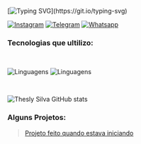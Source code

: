 [![Typing SVG](https://readme-typing-svg.demolab.com/?lines=System.out.print("Ola+Visitante"))](https://git.io/typing-svg)

[![Instagram](https://img.shields.io/badge/Instagram-E4405F?style=for-the-badge&logo=instagram&logoColor=white)](https://instagram.com/thesley.silva?utm_source=qr&igshid=NGExMmI2YTkyZg%3D%3D)
[![Telegram](https://img.shields.io/badge/Telegram-2CA5E0?style=for-the-badge&logo=telegram&logoColor=white)](https://t.me/TheslySilva)
[![Whatsapp](https://img.shields.io/badge/WhatsApp-25D366?style=for-the-badge&logo=whatsapp&logoColor=white)](https://api.whatsapp.com/send?phone=[5589981175952])


### Tecnologias que ultilizo:

<br/>

![Linguagens](https://skillicons.dev/icons?i=js,html,css,cs,git)
![Linguagens](https://skillicons.dev/icons?i=java,express,md,mysql,tailwind)

<br/>

![Thesly Silva GitHub stats](https://github-readme-stats.vercel.app/api?username=TheslySilva&show_icons=true&theme=radical)

### Alguns Projetos:

> [Projeto feito quando estava iniciando](https://manoel-verso.vercel.app)